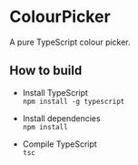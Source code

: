 # ColourPicker
A pure TypeScript colour picker.

## How to build
* Install TypeScript  
	`npm install -g typescript`

* Install dependencies  
	`npm install`

* Compile TypeScript  
	`tsc`